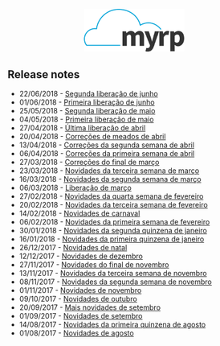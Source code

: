 <div class="hide">
  <p align="center">
    <img width="200" src="/logo.png" alt="Logo do myrp">
    <br>
  </p>
  
## Release notes
</div>

- 22/06/2018 - [Segunda liberação de junho](./18.06.02.md)
- 01/06/2018 - [Primeira liberação de junho](./18.06.01.md)
- 25/05/2018 - [Segunda liberação de maio](./18.05.02.md)
- 04/05/2018 - [Primeira liberação de maio](./18.05.01.md)
- 27/04/2018 - [Última liberação de abril](./18.04.04.md)
- 20/04/2018 - [Correções de meados de abril](./18.04.03.md)
- 13/04/2018 - [Correções da segunda semana de abril](./18.04.02.md)
- 06/04/2018 - [Correções da primeira semana de abril](./18.04.01.md)
- 27/03/2018 - [Correções do final de março](./18.03.04.md)
- 23/03/2018 - [Novidades da terceira semana de março](./18.03.03.md)
- 16/03/2018 - [Novidades da segunda semana de março](./18.03.02.md)
- 06/03/2018 - [Liberação de março](./18.03.01.md)
- 27/02/2018 - [Novidades da quarta semana de fevereiro](./18.02.04.md)
- 20/02/2018 - [Novidades da terceira semana de fevereiro](./18.02.03.md)
- 14/02/2018 - [Novidades de carnaval](./18.02.02.md)
- 06/02/2018 - [Novidades da primeira semana de fevereiro](./18.02.01.md)
- 30/01/2018 - [Novidades da segunda quinzena de janeiro](./18.01.02.md)
- 16/01/2018 - [Novidades da primeira quinzena de janeiro](./18.01.01.md)
- 26/12/2017 - [Novidades de natal](./17.12.02.md)
- 12/12/2017 - [Novidades de dezembro](./17.12.01.md)
- 27/11/2017 - [Novidades do final de novembro](./17.11.04.md)
- 13/11/2017 - [Novidades da terceira semana de novembro](./17.11.03.md)
- 08/11/2017 - [Novidades da segunda semana de novembro](./17.11.02.md)
- 01/11/2017 - [Novidades de novembro](./17.11.01.md)
- 09/10/2017 - [Novidades de outubro](./17.10.01.md)
- 20/09/2017 - [Mais novidades de setembro](./17.09.02.md)
- 01/09/2017 - [Novidades de setembro](./17.09.01.md)
- 14/08/2017 - [Novidades da primeira quinzena de agosto](./17.08.02.md)
- 01/08/2017 - [Novidades de agosto](./17.08.01.md)
